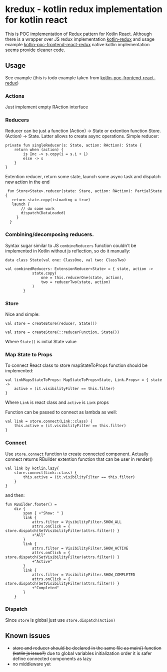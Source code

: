 # kredux - kotlin redux implementation for kotlin react

This is POC implementation of Redux pattern for Kotlin React. 
Although there is a wrapper over JS redux implementation [kotlin-redux](https://github.com/JetBrains/kotlin-wrappers/tree/master/kotlin-redux) 
and usage example [kotlin-poc-frontend-react-redux](https://github.com/lawik123/kotlin-poc-frontend-react-redux) native kotlin implementation seems provide cleaner code.

## Usage

See example (this is todo example taken from [kotlin-poc-frontend-react-redux](https://github.com/lawik123/kotlin-poc-frontend-react-redux))


### Actions

Just implement empty RAction interface

### Reducers
Reducer can be just a function (Action) -> State or extention function Store.(Action) -> State. Latter allows to create async operations.
Simple reducer:
```
private fun singleReducer(s: State, action: RAction): State {
    return when (action) {
        is Inc -> s.copy(i = s.i + 1)
        else -> s
    }
} 
```

Extention reducer, return some state, launch some async task and dispatch new action in the end 
```
 fun Store<State>.reducer(state: Stare, action: RAction): PartialState {
   return state.copy(isLoading = true)
   launch {
       // do some work
       dispatch(DataLoaded)
     }
  }

```

### Combining/decomposing reducers.
Syntax sugar similar to JS `combineReducers` function couldn't be implemented in Kotlin without js reflection, so do it manually:
```
data class State(val one: ClassOne, val two: ClassTwo)
 
val combinedReducers: ExtensionReducer<State> = { state, action ->
            state.copy(
                one = this.reducerOne(state, action),
                two = reducerTwo(state, action)
            )
        }
``` 

### Store

Nice and simple:
```
val store = createStore(reducer, State())

val store = createStore(::reducerFunction, State())
```
Where `State()` is initial State value

### Map State to Props
To connect React class to store mapStateToProps function should be implemented:
```
val linkMapsStateToProps: MapStateToProps<State, Link.Props> = { state ->
    active = (it.visibilityFilter == this.filter)
}
```
Where `Link` is react class and `active` is `Link` props 

Function can be passed to connect as lambda as well: 

```
val link = store.connect(Link::class) {
    this.active = (it.visibilityFilter == this.filter)
}
``` 

### Connect
Use `store.connect` function to create connected component. Actually connect returns RBuilder extention function that can be user in render() 
```
val link by kotlin.lazy{ 
    store.connect(Link::class) {
        this.active = (it.visibilityFilter == this.filter)
    }
}
``` 

and then: 


```
fun RBuilder.footer() =
    div {
        span { +"Show: " }
        link {
            attrs.filter = VisibilityFilter.SHOW_ALL
            attrs.onClick = { store.dispatch(SetVisibilityFilter(attrs.filter)) }
            +"All"
        }
        link {
            attrs.filter = VisibilityFilter.SHOW_ACTIVE
            attrs.onClick = { store.dispatch(SetVisibilityFilter(attrs.filter)) }
            +"Active"
        }
        link {
            attrs.filter = VisibilityFilter.SHOW_COMPLETED
            attrs.onClick = { store.dispatch(SetVisibilityFilter(attrs.filter)) }
            +"Completed"
        }
    }
```

### Dispatch

Since `store` is global just use `store.dispatch(Action)` 


## Known issues
 - ~~store and reducer should be declared in the same file as main() function (kotlin js issue?)~~  due to global variables initialization order it is safer define connected components as lazy  
 - no middleware yet